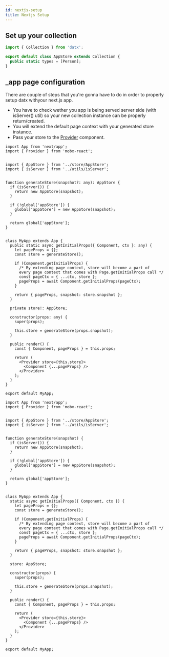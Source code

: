 ```yaml
---
id: nextjs-setup
title: Nextjs Setup
---
```


## Set up your collection

```typescript
import { Collection } from 'datx';

export default class AppStore extends Collection {
  public static types = [Person];
}
```

## _app page configuration

There are couple of steps that you're gonna have to do in order to properly setup datx withyour next.js app.

* You have to check wether you app is being served server side (with isServer() util) so your new collection instance can be properly return/created.
* You will extend the default page context with your generated store instance.
* Pass your store to the [Provider](https://github.com/mobxjs/mobx-react#provider-and-inject) component.

<!--DOCUSAURUS_CODE_TABS-->
<!--TypeScript-->

```tsx
import App from 'next/app';
import { Provider } from 'mobx-react';


import { AppStore } from '../store/AppStore';
import { isServer } from '../utils/isServer';


function generateStore(snapshot?: any): AppStore {
  if (isServer()) {
    return new AppStore(snapshot);
  }

  if (!global['appStore']) {
    global['appStore'] = new AppStore(snapshot);
  }

  return global['appStore'];
}


class MyApp extends App {
  public static async getInitialProps({ Component, ctx }: any) {
    let pageProps = {};
    const store = generateStore();

    if (Component.getInitialProps) {
      /* By extending page context, store will become a part of
      every page context that comes with Page.getInitialProps call */
      const pageCtx = { ...ctx, store };
      pageProps = await Component.getInitialProps(pageCtx);
    }

    return { pageProps, snapshot: store.snapshot };
  }

  private store!: AppStore;

  constructor(props: any) {
    super(props);

    this.store = generateStore(props.snapshot);
  }

  public render() {
    const { Component, pageProps } = this.props;

    return (
      <Provider store={this.store}>
        <Component {...pageProps} />
      </Provider>
    );
  }
}

export default MyApp;

```

<!--JavaScript-->

```tsx
import App from 'next/app';
import { Provider } from 'mobx-react';


import { AppStore } from '../store/AppStore';
import { isServer } from '../utils/isServer';


function generateStore(snapshot) {
  if (isServer()) {
    return new AppStore(snapshot);
  }

  if (!global['appStore']) {
    global['appStore'] = new AppStore(snapshot);
  }

  return global['appStore'];
}


class MyApp extends App {
  static async getInitialProps({ Component, ctx }) {
    let pageProps = {};
    const store = generateStore();

    if (Component.getInitialProps) {
      /* By extending page context, store will become a part of
      every page context that comes with Page.getInitialProps call */
      const pageCtx = { ...ctx, store };
      pageProps = await Component.getInitialProps(pageCtx);
    }

    return { pageProps, snapshot: store.snapshot };
  }

  store: AppStore;

  constructor(props) {
    super(props);

    this.store = generateStore(props.snapshot);
  }

  public render() {
    const { Component, pageProps } = this.props;

    return (
      <Provider store={this.store}>
        <Component {...pageProps} />
      </Provider>
    );
  }
}

export default MyApp;
```

<!--END_DOCUSAURUS_CODE_TABS-->
